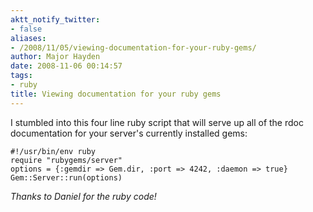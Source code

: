 ```yaml
---
aktt_notify_twitter:
- false
aliases:
- /2008/11/05/viewing-documentation-for-your-ruby-gems/
author: Major Hayden
date: 2008-11-06 00:14:57
tags:
- ruby
title: Viewing documentation for your ruby gems
---
```


I stumbled into this four line ruby script that will serve up all of the rdoc documentation for your server's currently installed gems:

```
#!/usr/bin/env ruby
require "rubygems/server"
options = {:gemdir => Gem.dir, :port => 4242, :daemon => true}
Gem::Server::run(options)
```


_Thanks to Daniel for the ruby code!_